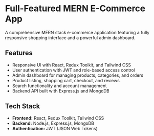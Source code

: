 # Full-Featured MERN E-Commerce App
A comprehensive MERN stack e-commerce application featuring a fully responsive shopping interface and a powerful admin dashboard.

## Features
- Responsive UI with React, Redux Toolkit, and Tailwind CSS  
- User authentication with JWT and role-based access control  
- Admin dashboard for managing products, categories, and orders  
- Product listing, shopping cart, checkout, and reviews  
- Search functionality and account management  
- Backend API built with Express.js and MongoDB  

## Tech Stack
- **Frontend:** React, Redux Toolkit, Tailwind CSS  
- **Backend:** Node.js, Express.js, MongoDB  
- **Authentication:** JWT (JSON Web Tokens) 

